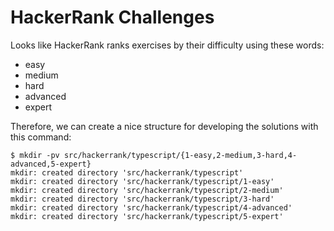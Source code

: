# HackerRank Challenges

Looks like HackerRank ranks exercises by their difficulty using these words:

- easy
- medium
- hard
- advanced
- expert

Therefore, we can create a nice structure for developing the solutions with this command:

```shell-session
$ mkdir -pv src/hackerrank/typescript/{1-easy,2-medium,3-hard,4-advanced,5-expert}
mkdir: created directory 'src/hackerrank/typescript'
mkdir: created directory 'src/hackerrank/typescript/1-easy'
mkdir: created directory 'src/hackerrank/typescript/2-medium'
mkdir: created directory 'src/hackerrank/typescript/3-hard'
mkdir: created directory 'src/hackerrank/typescript/4-advanced'
mkdir: created directory 'src/hackerrank/typescript/5-expert'
```
